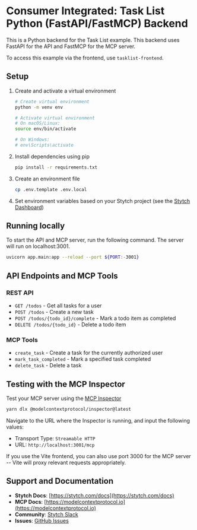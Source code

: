 # Consumer Integrated: Task List Python (FastAPI/FastMCP) Backend

This is a Python backend for the Task List example.
This backend uses FastAPI for the API and FastMCP for the MCP server.

To access this example via the frontend, use `tasklist-frontend`.

## Setup

1. Create and activate a virtual environment

    ```bash
    # Create virtual environment
    python -m venv env

    # Activate virtual environment
    # On macOS/Linux:
    source env/bin/activate

    # On Windows:
    # env\Scripts\activate
    ```

2. Install dependencies using pip

    ```bash
    pip install -r requirements.txt
    ```

3. Create an environment file

    ```bash
    cp .env.template .env.local
    ```

4. Set environment variables based on your Stytch project (see the [Stytch Dashboard](https://stytch.com/dashboard))

## Running locally

To start the API and MCP server, run the following command. The server will run on localhost:3001.

```bash
uvicorn app.main:app --reload --port ${PORT:-3001}
```

## API Endpoints and MCP Tools

### REST API

- `GET /todos` - Get all tasks for a user
- `POST /todos` - Create a new task
- `POST /todos/{todo_id}/complete` - Mark a todo item as completed
- `DELETE /todos/{todo_id}` - Delete a todo item

### MCP Tools

- `create_task` - Create a task for the currently authorized user
- `mark_task_completed` - Mark a specified task completed
- `delete_task` - Delete a task

## Testing with the MCP Inspector

Test your MCP server using the [MCP Inspector](https://modelcontextprotocol.io/docs/tools/inspector)

```bash
yarn dlx @modelcontextprotocol/inspector@latest
```

Navigate to the URL where the Inspector is running, and input the following values:

- Transport Type: `Streamable HTTP`
- URL: `http://localhost:3001/mcp`

If you use the Vite frontend, you can also use port 3000 for the MCP server -- Vite will proxy relevant requests appropriately.

## Support and Documentation

- **Stytch Docs**: [https://stytch.com/docs](https://stytch.com/docs)
- **MCP Docs**: [https://modelcontextprotocol.io](https://modelcontextprotocol.io)
- **Community**: [Stytch Slack](https://stytch.com/docs/resources/support/overview)
- **Issues**: [GitHub Issues](https://github.com/stytchauth/mcp-examples/issues)
